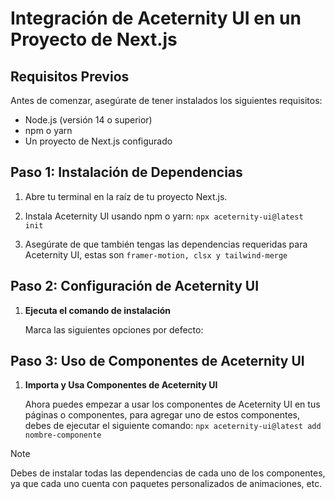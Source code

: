 # Integración de Aceternity UI en un Proyecto de Next.js

## Requisitos Previos

Antes de comenzar, asegúrate de tener instalados los siguientes requisitos:

- Node.js (versión 14 o superior)
- npm o yarn
- Un proyecto de Next.js configurado

## Paso 1: Instalación de Dependencias

1. Abre tu terminal en la raíz de tu proyecto Next.js.

2. Instala Aceternity UI usando npm o yarn: `npx aceternity-ui@latest init`

3. Asegúrate de que también tengas las dependencias requeridas para Aceternity
   UI, estas son `framer-motion, clsx y tailwind-merge`

## Paso 2: Configuración de Aceternity UI

1. **Ejecuta el comando de instalación**

   Marca las siguientes opciones por defecto:

## Paso 3: Uso de Componentes de Aceternity UI

1. **Importa y Usa Componentes de Aceternity UI**

   Ahora puedes empezar a usar los componentes de Aceternity UI en tus páginas o
   componentes, para agregar uno de estos componentes, debes de ejecutar el
   siguiente comando: `npx aceternity-ui@latest add nombre-componente`

> [!NOTE]
> Debes de instalar todas las dependencias de cada uno de los componentes, ya que cada uno cuenta con paquetes personalizados de animaciones, etc.
